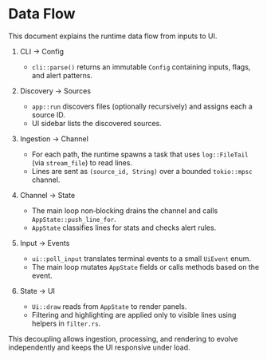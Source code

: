 # Data Flow

This document explains the runtime data flow from inputs to UI.

1. CLI → Config
   - `cli::parse()` returns an immutable `Config` containing inputs, flags, and alert patterns.

2. Discovery → Sources
   - `app::run` discovers files (optionally recursively) and assigns each a source ID.
   - UI sidebar lists the discovered sources.

3. Ingestion → Channel
   - For each path, the runtime spawns a task that uses `log::FileTail` (via `stream_file`) to read lines.
   - Lines are sent as `(source_id, String)` over a bounded `tokio::mpsc` channel.

4. Channel → State
   - The main loop non‑blocking drains the channel and calls `AppState::push_line_for`.
   - `AppState` classifies lines for stats and checks alert rules.

5. Input → Events
   - `ui::poll_input` translates terminal events to a small `UiEvent` enum.
   - The main loop mutates `AppState` fields or calls methods based on the event.

6. State → UI
   - `Ui::draw` reads from `AppState` to render panels.
   - Filtering and highlighting are applied only to visible lines using helpers in `filter.rs`.

This decoupling allows ingestion, processing, and rendering to evolve independently and keeps the UI responsive under load.
